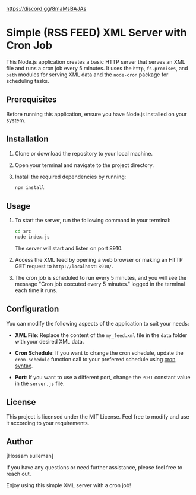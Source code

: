 https://discord.gg/8maMsBAJAs

# Simple (RSS FEED) XML Server with Cron Job

This Node.js application creates a basic
HTTP server that serves an XML file and
runs a cron job every 5 minutes. It uses
the `http`, `fs.promises`, and `path`
modules for serving XML data and the
`node-cron` package for scheduling
tasks.

## Prerequisites

Before running this application, ensure
you have Node.js installed on your
system.

## Installation

1. Clone or download the repository to
   your local machine.

2. Open your terminal and navigate to
   the project directory.

3. Install the required dependencies by
   running:

   ```bash
   npm install
   ```

## Usage

1. To start the server, run the
   following command in your terminal:

   ```bash
   cd src
   node index.js
   ```

   The server will start and listen on
   port 8910.

2. Access the XML feed by opening a web
   browser or making an HTTP GET request
   to `http://localhost:8910/`.

3. The cron job is scheduled to run
   every 5 minutes, and you will see the
   message "Cron job executed every 5
   minutes." logged in the terminal each
   time it runs.

## Configuration

You can modify the following aspects of
the application to suit your needs:

-  **XML File**: Replace the content of
   the `my_feed.xml` file in the `data`
   folder with your desired XML data.

-  **Cron Schedule**: If you want to
   change the cron schedule, update the
   `cron.schedule` function call to your
   preferred schedule using
   [cron syntax](https://crontab.guru/).

-  **Port**: If you want to use a
   different port, change the `PORT`
   constant value in the `server.js`
   file.

## License

This project is licensed under the MIT
License. Feel free to modify and use it
according to your requirements.

## Author

[Hossam sulleman]

If you have any questions or need
further assistance, please feel free to
reach out.

Enjoy using this simple XML server with
a cron job!
